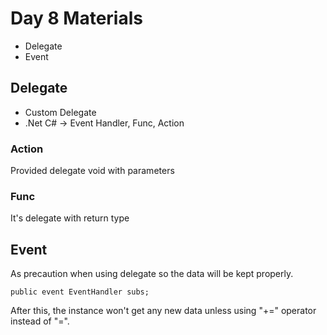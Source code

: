 # Day 8 Materials

- Delegate
- Event

## Delegate 
- Custom Delegate
- .Net C# -> Event Handler, Func, Action

### Action
Provided delegate void with parameters

### Func
It's delegate with return type

## Event
As precaution when using delegate so the data will be kept properly.
```
public event EventHandler subs;
```
After this, the instance won't get any new data unless using "+=" operator instead of "=".

